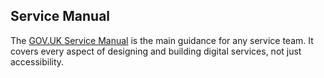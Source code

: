 ## Service Manual

The [GOV.UK Service Manual](https://www.gov.uk/service-manual) is the main guidance for any service team. It covers every aspect of designing and building digital services, not just accessibility.
